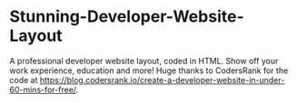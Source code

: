 # Stunning-Developer-Website-Layout
A professional developer website layout, coded in HTML. Show off your work experience, education and more! Huge thanks to CodersRank for the code at https://blog.codersrank.io/create-a-developer-website-in-under-60-mins-for-free/.
